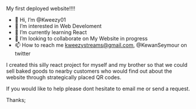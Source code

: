 My first deployed website!!!!
- 👋 Hi, I’m @Kweezy01
- 👀 I’m interested in Web Develoment
- 🌱 I’m currently learning React
- 💞️ I’m looking to collaborate on My Website in progress
- 📫 How to reach me kweezystreams@gmail.com, @KewanSeymour on twitter


I created this silly react project for myself and my brother so that we could
sell baked goods to nearby customers who would find out about the website through
strategically placed QR codes.

If you would like to help please dont hesitate to email me or send a request.

Thanks;


<!---
Kweezy01/Kweezy01 is a ✨ special ✨ repository because its `README.md` (this file) appears on your GitHub profile.
You can click the Preview link to take a look at your changes.
--->
